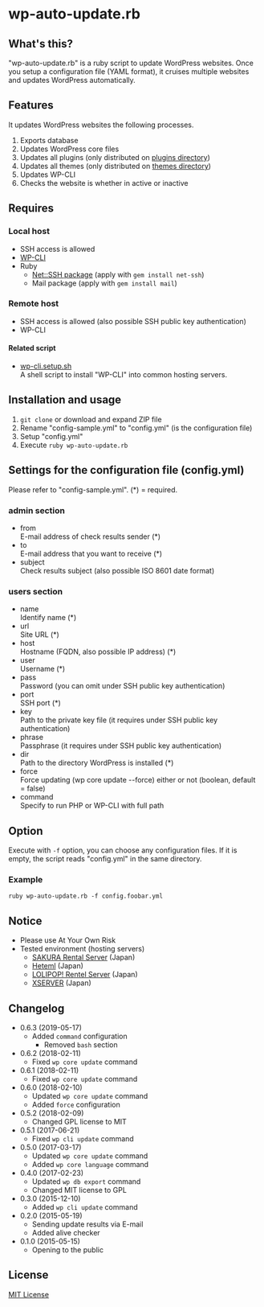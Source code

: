 # wp-auto-update.rb

## What's this?

"wp-auto-update.rb" is a ruby script to update WordPress websites. Once you setup a configuration file (YAML format), it cruises multiple websites and updates WordPress automatically.

## Features

It updates WordPress websites the following processes.

1. Exports database
2. Updates WordPress core files
3. Updates all plugins (only distributed on [plugins directory](https://wordpress.org/plugins/))
4. Updates all themes (only distributed on [themes directory](https://wordpress.org/themes/))
5. Updates WP-CLI
6. Checks the website is whether in active or inactive

## Requires

### Local host

* SSH access is allowed
* [WP-CLI](http://wp-cli.org/)
* Ruby
  * [Net::SSH package](https://github.com/net-ssh/net-ssh) (apply with ``gem install net-ssh``)
  * Mail package (apply with ``gem install mail``)

### Remote host

* SSH access is allowed (also possible SSH public key authentication)
* WP-CLI

#### Related script

* [wp-cli.setup.sh](https://github.com/tecking/wp-cli.setup.sh)  
A shell script to install "WP-CLI" into common hosting servers.

## Installation and usage

1. ``git clone`` or download and expand ZIP file
2. Rename "config-sample.yml" to "config.yml" (is the configuration file)
3. Setup "config.yml"
4. Execute ``ruby wp-auto-update.rb``

## Settings for the configuration file (config.yml)
 
Please refer to "config-sample.yml". (*) = required.

### admin section

* from  
E-mail address of check results sender (*)
* to  
E-mail address that you want to receive (*)
* subject  
Check results subject (also possible ISO 8601 date format)

### users section

* name  
Identify name (*)
* url  
Site URL (*)
* host  
Hostname (FQDN, also possible IP address) (*)
* user  
Username (*)
* pass  
Password (you can omit under SSH public key authentication)
* port  
SSH port (*)
* key  
Path to the private key file (it requires under SSH public key authentication)
* phrase  
Passphrase (it requires under SSH public key authentication)
* dir  
Path to the directory WordPress is installed (*)
* force  
Force updating (wp core update --force) either or not (boolean, default = false)
* command  
Specify to run PHP or WP-CLI with full path

## Option

Execute with ``-f`` option, you can choose any configuration files. If it is empty, the script reads "config.yml" in the same directory.

### Example

``ruby wp-auto-update.rb -f config.foobar.yml``

## Notice

* Please use At Your Own Risk
* Tested environment (hosting servers)
  * [SAKURA Rental Server](https://www.sakura.ne.jp/) (Japan)
  * [Heteml](https://heteml.jp/) (Japan)
  * [LOLIPOP! Rentel Server](https://lolipop.jp/) (Japan)
  * [XSERVER](https://www.xserver.ne.jp/) (Japan)

## Changelog

* 0.6.3 (2019-05-17)
  * Added ``command`` configuration
	* Removed ``bash`` section
* 0.6.2 (2018-02-11)
  * Fixed ``wp core update`` command
* 0.6.1 (2018-02-11)
  * Fixed ``wp core update`` command
* 0.6.0 (2018-02-10)
  * Updated ``wp core update`` command
  * Added ``force`` configuration
* 0.5.2 (2018-02-09)
  * Changed GPL license to MIT
* 0.5.1 (2017-06-21)
  * Fixed ``wp cli update`` command
* 0.5.0 (2017-03-17)
  * Updated ``wp core update`` command
  * Added ``wp core language`` command
* 0.4.0 (2017-02-23)
  * Updated ``wp db export`` command
  * Changed MIT license to GPL
* 0.3.0 (2015-12-10)
  * Added ``wp cli update`` command
* 0.2.0 (2015-05-19)
  * Sending update results via E-mail
  * Added alive checker
* 0.1.0 (2015-05-15)
  * Opening to the public

## License

[MIT License](http://opensource.org/licenses/mit-license.php)